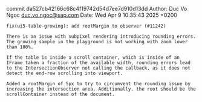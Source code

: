 commit da527cb42166c68c4f19742d54d7ee7d910d13dd
Author: Duc Vo Ngoc <duc.vo.ngoc@sap.com>
Date:   Wed Apr 9 10:35:43 2025 +0200

    fix(ui5-table-growing): add rootMargin to observer (#11242)
    
    There is an issue with subpixel rendering introducing rounding errors. The growing sample in the playground is not working with zoom lower than 100%.
    
    If the table is inside a scroll container, which is inside of an IFrame taken a fraction of the available width, rounding errors lead to the IntersectionObserver not calling the callback, as it does not detect the end-row scrolling into viewport.
    
    Added a rootMargin of 5px to try to circumvent the rounding issue by increasing the intersection area. Additionally, the root should be the scrollContainer instead of the document.
